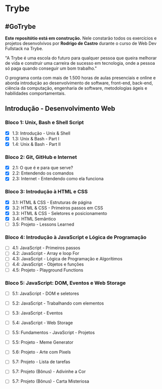 # Trybe
## #GoTrybe

**Este repositótio está em construção.** Nele constarão todos os exercícios e projetos desenvolvivos por __Rodrigo de Castro__ durante o curso de Web Dev Fullstack na Trybe.

"A Trybe é uma escola do futuro para qualquer pessoa que queira melhorar de vida e construir uma carreira de sucesso em tecnologia, onde a pessoa só paga quando conseguir um bom trabalho."

O programa conta com mais de 1.500 horas de aulas presenciais e online e aborda introdução ao desenvolvimento de software, front-end, back-end, ciência da computação, engenharia de software, metodologias ágeis e habilidades comportamentais.

## Introdução - Desenvolvimento Web

### Bloco 1: Unix, Bash e Shell Script
- [x] 1.3: Introdução - Unix & Shell
- [x] 1.3: Unix & Bash - Part I
- [x] 1.4: Unix & Bash - Part II

### Bloco 2: Git, GitHub e Internet
- [x] 2.1: O que é e para que serve?
- [x] 2.2: Entendendo os comandos
- [x] 2.3: Internet - Entendendo como ela funciona

### Bloco 3: Introdução à HTML e CSS
- [x] 3.1: HTML & CSS - Estruturas de página
- [x] 3.2: HTML & CSS - Primeiros passos em CSS
- [x] 3.3: HTML & CSS - Seletores e posicionamento
- [x] 3.4: HTML Semântico
- [ ] 3.5: Projeto - Lessons Learned

### Bloco 4: Introdução à JavaScript e Lógica de Programação
- [ ] 4.1: JavaScript - Primeiros passos
- [ ] 4.2: JavaScript - Array e loop For
- [ ] 4.3: JavaScript - Lógica de Programação e Algorítimos
- [ ] 4.4: JavaScript - Objetos e funções
- [ ] 4.5: Projeto - Playground Functions

### Bloco 5: JavaScript: DOM, Eventos e Web Storage
- [ ] 5.1: JavaScript - DOM e seletores
- [ ] 5.2: JavaScript - Trabalhando com elementos
- [ ] 5.3: JavaScript - Eventos
- [ ] 5.4: JavaScript - Web Storage
- [ ] 5.5: Fundamentos - JavaScript - Projetos
- [ ] 5.5: Projeto - Meme Generator
- [ ] 5.6: Projeto - Arte com Pixels
- [ ] 5.7: Projeto - Lista de tarefas
- [ ] 5.7: Projeto (Bônus) - Adivinhe a Cor
- [ ] 5.7: Projeto (Bônus) - Carta Misteriosa


